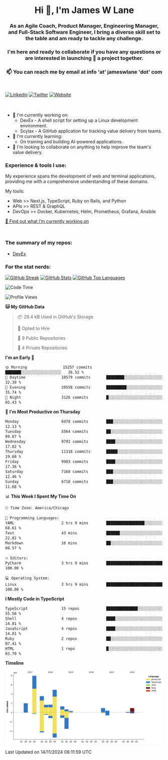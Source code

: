 <h1 align="center">Hi 👋, I'm James W Lane</h1>
<h3 align="center">As an Agile Coach, Product Manager, Engineering Manager, and Full-Stack Software Engineer, I bring a diverse skill set to the table and am ready to tackle any challenge.</h3>
<h3 align="center">I'm here and ready to collaborate if you have any questions or are interested in launching 🚀 a project together.</h3>

<div style="margin-top: 16px;" />

<h3 align="center">📫 You can reach me by email at info 'at' jameswlane 'dot' com</h3>

<div style="margin-top: 48px;" />

[![Linkedin](https://img.shields.io/badge/LinkedIn-0077B5?style=for-the-badge&logo=linkedin&logoColor=white)](https://www.linkedin.com/in/jameswlane/)
[![Twitter](https://img.shields.io/badge/Twitter-1DA1F2?style=for-the-badge&logo=twitter&logoColor=white)](https://x.com/jameswlane)
[![Website](https://img.shields.io/website?down_color=red&down_message=offline&style=for-the-badge&up_color=green&up_message=up&url=https%3A%2F%2Fwww.jameswlane.com)](https://www.jameswlane.com)

<div style="margin-top: 48px;" />

- 🔭 I'm currently working on:
  - DevEx - A shell script for setting up a Linux development environment.
  - Scylax - A GitHub application for tracking value delivery from teams.
- 🌱 I'm currently learning:
  - On training and building AI-powered applications.
- 👯 I'm looking to collaborate on anything to help improve the team's value delivery.

### Experience & tools I use:

My experience spans the development of web and terminal applications, providing me with a comprehensive understanding of these domains.

My tools:
- Web >> Next.js, TypeScript, Ruby on Rails, and Python
- APIs >> REST & GraphQL
- DevOps >> Docker, Kubernetes, Helm, Prometheus, Grafana, Ansible

[🔭 Find out what I’m currently working on](https://www.jameswlane.com/now)  

<div style="margin-top: 50px;"/>

### The summary of my repos:
- [DevEx](https://github.com/jameswlane/devex)  

### For the stat nerds:
[![GitHub Streak](https://github-readme-streak-stats.herokuapp.com?user=jameswlane&theme=tokyonight)](https://git.io/streak-stats)
[![GitHub Stats](https://github-readme-stats.vercel.app/api?username=jameswlane&show_icons=true&theme=tokyonight)](https://github-readme-stats.vercel.app)
[![GitHub Top Languages](https://github-readme-stats.vercel.app/api/top-langs?username=jameswlane&show_icons=true&locale=en&layout=compact&theme=tokyonight)](https://github-readme-stats.vercel.app)

<!--START_SECTION:waka-->
![Code Time](http://img.shields.io/badge/Code%20Time-166%20hrs%2053%20mins-blue)

![Profile Views](http://img.shields.io/badge/Profile%20Views-1-blue)

**🐱 My GitHub Data** 

> 📦 29.4 kB Used in GitHub's Storage 
 > 
> 💼 Opted to Hire
 > 
> 📜 9 Public Repositories 
 > 
> 🔑 4 Private Repositories 
 > 
**I'm an Early 🐤** 

```text
🌞 Morning                15257 commits       ███████░░░░░░░░░░░░░░░░░░   26.52 % 
🌆 Daytime                18579 commits       ████████░░░░░░░░░░░░░░░░░   32.30 % 
🌃 Evening                20558 commits       █████████░░░░░░░░░░░░░░░░   35.74 % 
🌙 Night                  3126 commits        █░░░░░░░░░░░░░░░░░░░░░░░░   05.43 % 
```
📅 **I'm Most Productive on Thursday** 

```text
Monday                   6978 commits        ███░░░░░░░░░░░░░░░░░░░░░░   12.13 % 
Tuesday                  5564 commits        ██░░░░░░░░░░░░░░░░░░░░░░░   09.67 % 
Wednesday                9791 commits        ████░░░░░░░░░░░░░░░░░░░░░   17.02 % 
Thursday                 11318 commits       █████░░░░░░░░░░░░░░░░░░░░   19.68 % 
Friday                   9983 commits        ████░░░░░░░░░░░░░░░░░░░░░   17.36 % 
Saturday                 7168 commits        ███░░░░░░░░░░░░░░░░░░░░░░   12.46 % 
Sunday                   6718 commits        ███░░░░░░░░░░░░░░░░░░░░░░   11.68 % 
```


📊 **This Week I Spent My Time On** 

```text
🕑︎ Time Zone: America/Chicago

💬 Programming Languages: 
YAML                     2 hrs 9 mins        █████████████████░░░░░░░░   68.61 % 
Text                     43 mins             ██████░░░░░░░░░░░░░░░░░░░   22.82 % 
Markdown                 16 mins             ██░░░░░░░░░░░░░░░░░░░░░░░   08.57 % 

🔥 Editors: 
PyCharm                  3 hrs 9 mins        █████████████████████████   100.00 % 

💻 Operating System: 
Linux                    3 hrs 9 mins        █████████████████████████   100.00 % 
```

**I Mostly Code in TypeScript** 

```text
TypeScript               15 repos            ██████████████░░░░░░░░░░░   55.56 % 
Shell                    4 repos             ████░░░░░░░░░░░░░░░░░░░░░   14.81 % 
JavaScript               4 repos             ████░░░░░░░░░░░░░░░░░░░░░   14.81 % 
Ruby                     2 repos             ██░░░░░░░░░░░░░░░░░░░░░░░   07.41 % 
HTML                     1 repo              █░░░░░░░░░░░░░░░░░░░░░░░░   03.70 % 
```



**Timeline**

![Lines of Code chart](https://raw.githubusercontent.com/jameswlane/jameswlane/main/assets/bar_graph.png)


 Last Updated on 14/11/2024 08:11:59 UTC
<!--END_SECTION:waka-->
